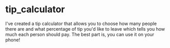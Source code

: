 # tip_calculator

I've created a tip calculator that allows you to choose how many people there are and what percentage of tip you'd like to leave which tells you how much each person should pay. The best part is, you can use it on your phone!
